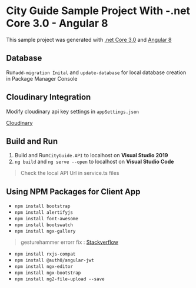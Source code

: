 
# City Guide Sample Project With -.net Core 3.0 - Angular 8

This sample project was generated with [.net Core 3.0](https://docs.microsoft.com/en-us/aspnet/core/getting-started/?view=aspnetcore-3.0&tabs=windows) and [Angular 8](https://angular.io/docs) 

## Database

Run`add-migration Inital` and `update-database` for local database creation in Package Manager Console
 

## Cloudinary Integration

Modify cloudinary api key settings in `appSettings.json`

[Cloudinary](https://cloudinary.com/)

## Build and Run

 1. Build and Run`CityGuide.API` to localhost on **Visual Studio 2019**
 2. `ng build` and `ng serve --open` to localhost on **Visual Studio Code**
 
 > Check the local API Url in service.ts files

## Using NPM Packages for Client App


- `npm install bootstrap`
- `npm install alertifyjs`
- `npm install font-awesome`
- `npm install bootswatch`
- `npm install ngx-gallery`

> gesturehammer errorr fix :
> [Stackverflow](https://stackoverflow.com/questions/57099273/how-to-fix-error-typeerror-class-constructor-hammergestureconfig-cannot-be-invo)

- `npm install rxjs-compat`
- `npm install @auth0/angular-jwt`
-  `npm install ngx-editor`
- `npm install ngx-bootstrap`
- `npm install ng2-file-upload --save`